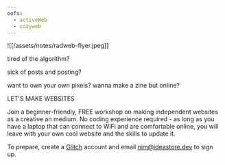 ```yaml
---
oofs:
  - activeWeb
  - cozyweb
---
```

![[/assets/notes/radweb-flyer.jpeg]]


tired of the algorithm?

sick of posts and posting?

want to own your own pixels? wanna make a zine but online?

LET'S MAKE WEBSITES 

Join a beginner-friendly, FREE workshop on making independent websites as a creative an medium. No coding experience required - as long as you have a laptop that can connect to WiFi and are comfortable online, you will leave with your own cool website and the skills to update it.

To prepare, create a [Glitch](https://glitch.com/) account and email nim@ideastore.dev to sign up.